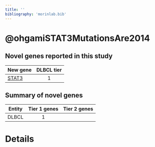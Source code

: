 ```yaml
---
title: ''
bibliography: 'morinlab.bib'
---
```


# @ohgamiSTAT3MutationsAre2014
## Novel genes reported in this study

|New gene|DLBCL tier|
|:-|:-:|
|[STAT3](STAT3)|1 |

## Summary of novel genes

|Entity| Tier 1 genes| Tier 2 genes|
|:-:|:-:|:-:|
|DLBCL|1||

# Details

